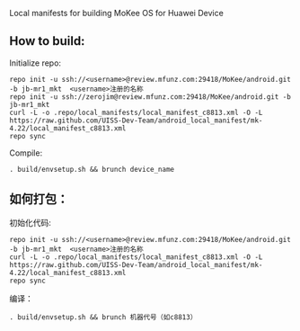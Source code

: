 Local manifests for building MoKee OS for Huawei Device

How to build:
-------------

Initialize repo:

    repo init -u ssh://<username>@review.mfunz.com:29418/MoKee/android.git -b jb-mr1_mkt  <username>注册的名称
    repo init -u ssh://zerojim@review.mfunz.com:29418/MoKee/android.git -b jb-mr1_mkt
    curl -L -o .repo/local_manifests/local_manifest_c8813.xml -O -L https://raw.github.com/UISS-Dev-Team/android_local_manifest/mk-4.22/local_manifest_c8813.xml
    repo sync

Compile:

    . build/envsetup.sh && brunch device_name


如何打包：
-------------

初始化代码:

    repo init -u ssh://<username>@review.mfunz.com:29418/MoKee/android.git -b jb-mr1_mkt  <username>注册的名称
    curl -L -o .repo/local_manifests/local_manifest_c8813.xml -O -L https://raw.github.com/UISS-Dev-Team/android_local_manifest/mk-4.22/local_manifest_c8813.xml
    repo sync

编译：

    . build/envsetup.sh && brunch 机器代号（如c8813）

